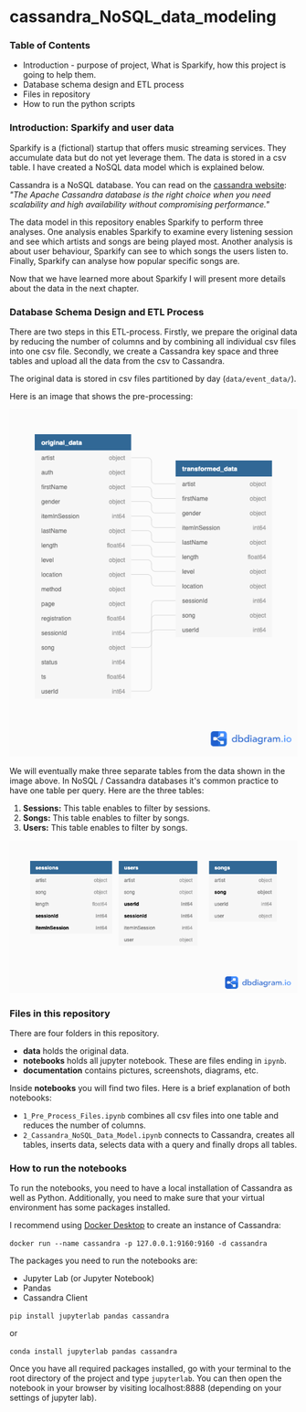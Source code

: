 # cassandra_NoSQL_data_modeling

### Table of Contents

- Introduction - purpose of project, What is Sparkify, how this project is going to help them.
- Database schema design and ETL process
- Files in repository
- How to run the python scripts

### Introduction: Sparkify and user data

Sparkify is a (fictional) startup that offers music streaming services. They accumulate 
data but do not yet leverage them. The data is stored in a csv table. I have created a
NoSQL data model which is explained below.

Cassandra is a NoSQL database. You can read on the [cassandra website](https://cassandra.apache.org/): _"The Apache Cassandra database is the right choice when you need scalability and high availability without compromising performance."_

The data model in this repository enables Sparkify to perform three analyses.
One analysis enables Sparkify to examine every listening session and see which
artists and songs are being played most. Another analysis is about user behaviour,
Sparkify can see to which songs the users listen to. Finally, Sparkify can analyse
how popular specific songs are. 

Now that we have learned more about Sparkify I will present more details about the
data in the next chapter.

### Database Schema Design and ETL Process

There are two steps in this ETL-process. Firstly, we prepare the original data by
reducing the number of columns and by combining all individual csv files into one
csv file. Secondly, we create a Cassandra key space and three tables and upload
all the data from the csv to Cassandra. 

The original data is stored in csv files partitioned by day (`data/event_data/`).

Here is an image that shows the pre-processing:

![Pre Processing](documentation/images/cassandra_1.png)

We will eventually make three separate tables from the data shown in the image above. 
In NoSQL / Cassandra databases it's common practice to have one table per query.
Here are the three tables:

1. __Sessions:__ This table enables to filter by sessions.
2. __Songs:__ This table enables to filter by songs.
3. __Users:__ This table enables to filter by songs.

![The three tables](documentation/images/cassandra_2.png)

### Files in this repository

There are four folders in this repository.

- __data__ holds the original data.
- __notebooks__ holds all jupyter notebook. These are files ending in `ipynb`.
- __documentation__ contains pictures, screenshots, diagrams, etc.

Inside __notebooks__ you will find two files. Here is a brief explanation of 
both notebooks:

- `1_Pre_Process_Files.ipynb` combines all csv files into one table and reduces the number of columns. 
- `2_Cassandra_NoSQL_Data_Model.ipynb` connects to Cassandra, creates all tables, inserts data, selects data with a query and finally drops all tables.


### How to run the notebooks

To run the notebooks, you need to have a local installation of Cassandra as well as Python. Additionally, you need to make sure that your virtual environment has some packages installed. 

I recommend using [Docker Desktop](https://www.docker.com/products/docker-desktop) to create an instance of Cassandra:

`docker run --name cassandra -p 127.0.0.1:9160:9160 -d cassandra`

The packages you need to run the notebooks are:

- Jupyter Lab (or Jupyter Notebook)
- Pandas
- Cassandra Client
  
`pip install jupyterlab pandas cassandra`

or

`conda install jupyterlab pandas cassandra`

Once you have all required packages installed, go with your terminal to the root directory of the project and type `jupyterlab`. You can then open the notebook in your browser by visiting localhost:8888 (depending on your settings of jupyter lab). 
